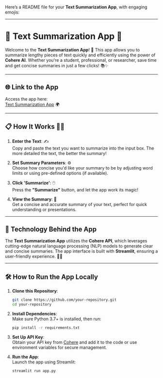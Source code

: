 Here’s a README file for your **Text Summarization App**, with engaging emojis:

---

# 📝 **Text Summarization App** 🤖

Welcome to the **Text Summarization App**! 🚀 This app allows you to summarize lengthy pieces of text quickly and efficiently using the power of **Cohere AI**. Whether you're a student, professional, or researcher, save time and get concise summaries in just a few clicks! 📚✨

---

## 🌐 **Link to the App**

Access the app here:  
[Text Summarization App](https://text-summarization-using-cohere.streamlit.app/) 🌍

---

## 📋 **How It Works** 🧑‍💻

1. **Enter the Text**: ✍️  
   Copy and paste the text you want to summarize into the input box. The more detailed the text, the better the summary!

2. **Set Summary Parameters**: ⚙️  
   Choose how concise you'd like your summary to be by adjusting word limits or using pre-defined options (if available).

3. **Click 'Summarize'**: 🖱️  
   Press the **"Summarize"** button, and let the app work its magic!

4. **View the Summary**: 🎉  
   Get a concise and accurate summary of your text, perfect for quick understanding or presentations.  

---

## 🧠 **Technology Behind the App**

The **Text Summarization App** utilizes the **Cohere API**, which leverages cutting-edge natural language processing (NLP) models to generate clear and concise summaries. The app interface is built with **Streamlit**, ensuring a user-friendly experience. 🤖✨

---

## 🛠 **How to Run the App Locally**

1. **Clone this Repository**:  
   ```bash
   git clone https://github.com/your-repository.git
   cd your-repository
   ```

2. **Install Dependencies**:  
   Make sure Python 3.7+ is installed, then run:  
   ```bash
   pip install -r requirements.txt
   ```

3. **Set Up API Key**:  
   Obtain your API key from [Cohere](https://cohere.ai/) and add it to the code or use environment variables for secure management.

4. **Run the App**:  
   Launch the app using Streamlit:  
   ```bash
   streamlit run app.py
   ```

